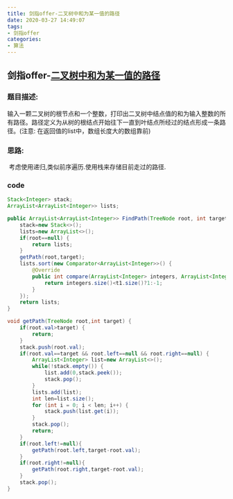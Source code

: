 ```yaml
---
title: 剑指offer-二叉树中和为某一值的路径
date: 2020-03-27 14:49:07
tags:
- 剑指offer
categories:
- 算法
---
```

## 剑指offer-[二叉树中和为某一值的路径](https://www.nowcoder.com/practice/b736e784e3e34731af99065031301bca?tpId=13&tqId=11177&tPage=1&rp=1&ru=/ta/coding-interviews&qru=/ta/coding-interviews/question-ranking)

### 题目描述:

输入一颗二叉树的根节点和一个整数，打印出二叉树中结点值的和为输入整数的所有路径。路径定义为从树的根结点开始往下一直到叶结点所经过的结点形成一条路径。(注意: 在返回值的list中，数组长度大的数组靠前)

<!--more-->
### 思路:

​	考虑使用递归,类似前序遍历.使用栈来存储目前走过的路径.

### code

```java
Stack<Integer> stack;
ArrayList<ArrayList<Integer>> lists;

public ArrayList<ArrayList<Integer>> FindPath(TreeNode root, int target) {
    stack=new Stack<>();
    lists=new ArrayList<>();
    if(root==null) {
        return lists;
    }
    getPath(root,target);
    lists.sort(new Comparator<ArrayList<Integer>>() {
        @Override
        public int compare(ArrayList<Integer> integers, ArrayList<Integer> t1) {
            return integers.size()<t1.size()?1:-1;
        }
    });
    return lists;
}

void getPath(TreeNode root,int target) {
    if(root.val>target) {
        return;
    }
    stack.push(root.val);
    if(root.val==target && root.left==null && root.right==null) {
        ArrayList<Integer> list=new ArrayList<>();
        while(!stack.empty()) {
            list.add(0,stack.peek());
            stack.pop();
        }
        lists.add(list);
        int len=list.size();
        for (int i = 0; i < len; i++) {
            stack.push(list.get(i));
        }
        stack.pop();
        return;
    }
    if(root.left!=null){
        getPath(root.left,target-root.val);
    }
    if(root.right!=null){
        getPath(root.right,target-root.val);
    }
    stack.pop();
}
```

